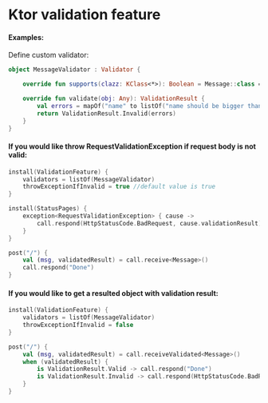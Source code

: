 # Ktor validation feature

#### Examples:
Define custom validator:
```kotlin
object MessageValidator : Validator {

    override fun supports(clazz: KClass<*>): Boolean = Message::class == clazz

    override fun validate(obj: Any): ValidationResult {
        val errors = mapOf("name" to listOf("name should be bigger than 3"))
        return ValidationResult.Invalid(errors)
    }
}
```
#### If you would like throw RequestValidationException if request body is not valid:
```kotlin
install(ValidationFeature) {
    validators = listOf(MessageValidator)
    throwExceptionIfInvalid = true //default value is true
}

install(StatusPages) {
    exception<RequestValidationException> { cause ->
        call.respond(HttpStatusCode.BadRequest, cause.validationResult)
    }
}

post("/") {
    val (msg, validatedResult) = call.receive<Message>()
    call.respond("Done")
}
```
#### If you would like to get a resulted object with validation result:
```kotlin
install(ValidationFeature) {
    validators = listOf(MessageValidator)
    throwExceptionIfInvalid = false
}

post("/") {
    val (msg, validatedResult) = call.receiveValidated<Message>()
    when (validatedResult) {
        is ValidationResult.Valid -> call.respond("Done")
        is ValidationResult.Invalid -> call.respond(HttpStatusCode.BadRequest, "Request is invalid, errors: ${validatedResult.errors}")
    }
}
```

